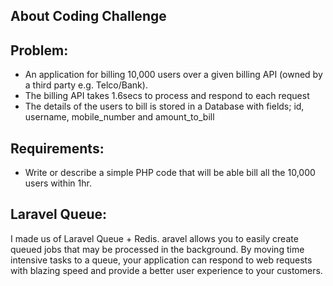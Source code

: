 ## About Coding Challenge

## Problem:
- An application for billing 10,000 users over a given billing API (owned by a third
party e.g. Telco/Bank).
- The billing API takes 1.6secs to process and respond to each request
- The details of the users to bill is stored in a Database with fields; id, username, mobile_number and amount_to_bill

## Requirements:
- Write or describe a simple PHP code that will be able bill all the 10,000 users
within 1hr.

## Laravel Queue: 
I made us of Laravel Queue + Redis. aravel allows you to easily create queued jobs that may be processed in the background. By moving time intensive tasks to a queue, your application can respond to web requests with blazing speed and provide a better user experience to your customers.




